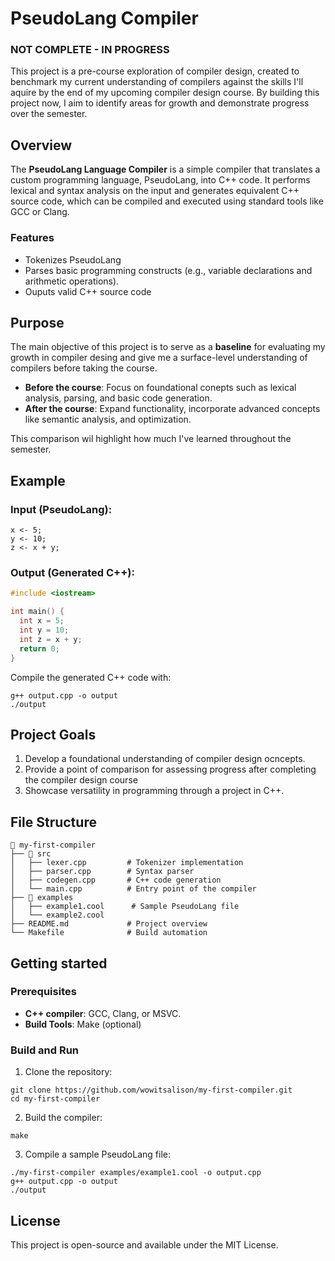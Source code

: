 # PseudoLang Compiler
### NOT COMPLETE - IN PROGRESS
This project is a pre-course exploration of compiler design, created to benchmark my current understanding of compilers against the skills I'll aquire by the end of my upcoming compiler design course. By building this project now, I aim to identify areas for growth and demonstrate progress over the semester.

## Overview
The **PseudoLang Language Compiler** is a simple compiler that translates a custom programming language, PseudoLang,  into C++ code. It performs lexical and syntax analysis on the input and generates equivalent C++ source code, which can be compiled and executed using standard tools like GCC or Clang.

### Features
- Tokenizes PseudoLang
- Parses basic programming constructs (e.g., variable declarations and arithmetic operations).
- Ouputs valid C++ source code

## Purpose
The main objective of this project is to serve as a **baseline** for evaluating my growth in compiler desing and give me a surface-level understanding of compilers before taking the course.
- **Before the course**: Focus on foundational conepts such as lexical analysis, parsing, and basic code generation.
- **After the course**: Expand functionality, incorporate advanced concepts like semantic analysis, and optimization.

This comparison wil highlight how much I've learned throughout the semester.

## Example
### Input (PseudoLang):
```
x <- 5;
y <- 10;
z <- x + y;
```

### Output (Generated C++):
```cpp
#include <iostream>

int main() {
  int x = 5;
  int y = 10;
  int z = x + y;
  return 0;
}
```
Compile the generated C++ code with:  
```
g++ output.cpp -o output
./output
```

## Project Goals
1. Develop a foundational understanding of compiler design ocncepts.
2. Provide a point of comparison for assessing progress after completing the compiler design course
3. Showcase versatility in programming through a project in C++.

## File Structure  
```plaintext
📂 my-first-compiler  
├── 📂 src  
│   ├── lexer.cpp         # Tokenizer implementation  
│   ├── parser.cpp        # Syntax parser  
│   ├── codegen.cpp       # C++ code generation  
│   └── main.cpp          # Entry point of the compiler  
├── 📂 examples  
│   ├── example1.cool      # Sample PseudoLang file  
│   └── example2.cool  
├── README.md             # Project overview  
└── Makefile              # Build automation  
```

## Getting started
### Prerequisites
- **C++ compiler**: GCC, Clang, or MSVC.
- **Build Tools**: Make (optional)

### Build and Run
1. Clone the repository:
```
git clone https://github.com/wowitsalison/my-first-compiler.git
cd my-first-compiler
```
2. Build the compiler:
```
make
```
3. Compile a sample PseudoLang file:
```
./my-first-compiler examples/example1.cool -o output.cpp
g++ output.cpp -o output
./output
```

## License
This project is open-source and available under the MIT License.
